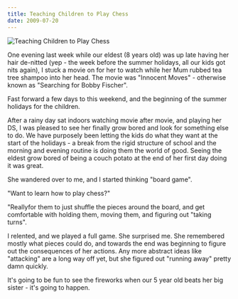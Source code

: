 ```yaml
---
title: Teaching Children to Play Chess
date: 2009-07-20
---
```


![Teaching Children to Play Chess](https://source.unsplash.com/dUPDhdeCN84/1600x900)

One evening last week while our eldest (8 years old) was up late having her hair de-nitted (yep - the week before the summer holidays, all our kids got nits again), I stuck a movie on for her to watch while her Mum rubbed tea tree shampoo into her head. The movie was "Innocent Moves" - otherwise known as "Searching for Bobby Fischer".

Fast forward a few days to this weekend, and the beginning of the summer holidays for the children.

After a rainy day sat indoors watching movie after movie, and playing her DS, I was pleased to see her finally grow bored and look for something else to do. We have purposely been letting the kids do what they want at the start of the holidays - a break from the rigid structure of school and the morning and evening routine is doing them the world of good. Seeing the eldest grow bored of being a couch potato at the end of her first day doing it was great.

She wandered over to me, and I started thinking "board game".

"Want to learn how to play chess?"

"Reallyfor them to just shuffle the pieces around the board, and get comfortable with holding them, moving them, and figuring out "taking turns".

I relented, and we played a full game. She surprised me. She remembered mostly what pieces could do, and towards the end was beginning to figure out the consequences of her actions. Any more abstract ideas like "attacking" are a long way off yet, but she figured out "running away" pretty damn quickly.

It's going to be fun to see the fireworks when our 5 year old beats her big sister - it's going to happen.
